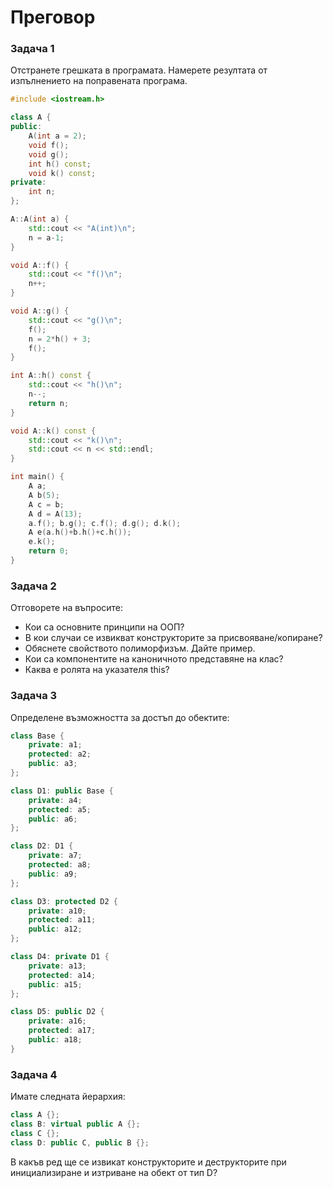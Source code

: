 # Преговор

### Задача 1

Отстранете грешката в програмата. Намерете резултата от изпълнението на поправената програма.

```c++
#include <iostream.h>

class A {
public:
    A(int a = 2);
    void f();
    void g();
    int h() const;
    void k() const;
private:
    int n;
};

A::A(int a) {
    std::cout << "A(int)\n";
    n = a-1;
}

void A::f() {
    std::cout << "f()\n";
    n++;
}

void A::g() {
    std::cout << "g()\n";
    f();
    n = 2*h() + 3;
    f();
}

int A::h() const {
    std::cout << "h()\n";
    n--;
    return n;
}

void A::k() const {
    std::cout << "k()\n";
    std::cout << n << std::endl;
}

int main() {
    A a;
    A b(5);
    A c = b;
    A d = A(13);
    a.f(); b.g(); c.f(); d.g(); d.k();
    A e(a.h()+b.h()+c.h());
    e.k();
    return 0;
}
```


### Задача 2

Отговорете на въпросите:
- Кои са основните принципи на ООП?
- В кои случаи се извикват конструкторите за присвояване/копиране?
- Обяснете свойството полиморфизъм. Дайте пример.
- Кои са компонентите на каноничното представяне на клас?
- Каква е ролята на указателя this?


### Задача 3

Определене възможността за достъп до обектите:

```c++
class Base {
    private: a1;
    protected: a2;
    public: a3;
};

class D1: public Base {
    private: a4;
    protected: a5;
    public: a6;
};

class D2: D1 {
    private: a7;
    protected: a8;
    public: a9;
};

class D3: protected D2 {
    private: a10;
    protected: a11;
    public: a12;
};

class D4: private D1 {
    private: a13;
    protected: a14;
    public: a15;
};

class D5: public D2 {
    private: a16;
    protected: a17;
    public: a18;
}
```

### Задача 4

Имате следната йерархия:
```c++
class A {};
class B: virtual public A {};
class C {};
class D: public C, public B {};
```
В какъв ред ще се извикат конструкторите и деструкторите при инициализиране и изтриване на обект от тип D?
